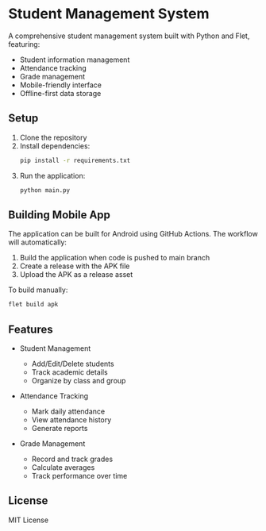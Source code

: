 # Student Management System

A comprehensive student management system built with Python and Flet, featuring:

- Student information management
- Attendance tracking
- Grade management
- Mobile-friendly interface
- Offline-first data storage

## Setup

1. Clone the repository
2. Install dependencies:
   ```bash
   pip install -r requirements.txt
   ```
3. Run the application:
   ```bash
   python main.py
   ```

## Building Mobile App

The application can be built for Android using GitHub Actions. The workflow will automatically:

1. Build the application when code is pushed to main branch
2. Create a release with the APK file
3. Upload the APK as a release asset

To build manually:

```bash
flet build apk
```

## Features

- Student Management
  - Add/Edit/Delete students
  - Track academic details
  - Organize by class and group

- Attendance Tracking
  - Mark daily attendance
  - View attendance history
  - Generate reports

- Grade Management
  - Record and track grades
  - Calculate averages
  - Track performance over time

## License

MIT License